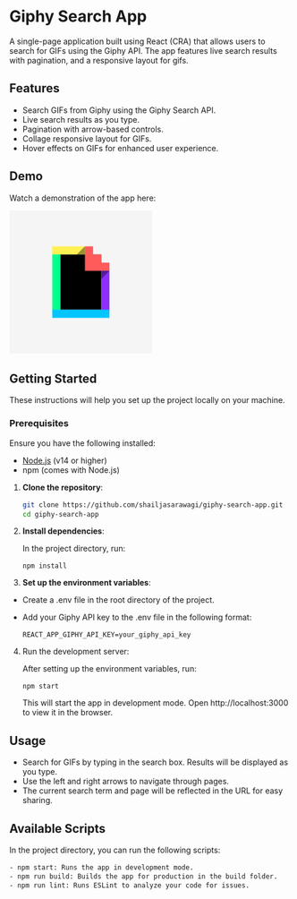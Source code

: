 # Giphy Search App

A single-page application built using React (CRA) that allows users to search for GIFs using the Giphy API. The app features live search results with pagination, and a responsive layout for gifs.

## Features

- Search GIFs from Giphy using the Giphy Search API.
- Live search results as you type.
- Pagination with arrow-based controls.
- Collage responsive layout for GIFs.
- Hover effects on GIFs for enhanced user experience.

## Demo

Watch a demonstration of the app here:

[![Click here to view the demo video](https://raw.githubusercontent.com/shailjasarawagi/giphy-search/main/public/logo192.png)](https://raw.githubusercontent.com/shailjasarawagi/giphy-search/main/video/demo.mp4)

## Getting Started

These instructions will help you set up the project locally on your machine.

### Prerequisites

Ensure you have the following installed:

- [Node.js](https://nodejs.org/) (v14 or higher)
- npm (comes with Node.js)

1. **Clone the repository**:

   ```bash
   git clone https://github.com/shailjasarawagi/giphy-search-app.git
   cd giphy-search-app
   ```

2. **Install dependencies**:

   In the project directory, run:

   ```
   npm install
   ```

3. **Set up the environment variables**:

- Create a .env file in the root directory of the project.

- Add your Giphy API key to the .env file in the following format:

  ```
  REACT_APP_GIPHY_API_KEY=your_giphy_api_key
  ```

4. Run the development server:

   After setting up the environment variables, run:

   ```
   npm start
   ```

   This will start the app in development mode. Open http://localhost:3000 to view it in the browser.

## Usage

- Search for GIFs by typing in the search box. Results will be displayed as you type.
- Use the left and right arrows to navigate through pages.
- The current search term and page will be reflected in the URL for easy sharing.

## Available Scripts

In the project directory, you can run the following scripts:

    - npm start: Runs the app in development mode.
    - npm run build: Builds the app for production in the build folder.
    - npm run lint: Runs ESLint to analyze your code for issues.
